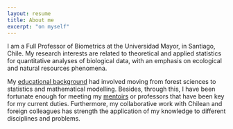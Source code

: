 ```yaml
---
layout: resume
title: About me
excerpt: "on myself"
---
```


I am a Full Professor of Biometrics at the Universidad Mayor, in Santiago, Chile. My research interests are related to theoretical and applied statistics for quantitative analyses of biological data, with an emphasis on ecological and natural resources phenomena.

My [educational background](./educa.md) had involved moving from forest sciences to statistics and mathematical modelling. Besides, through this, I have been fortunate enough for meeting my [mentoirs](./mentoirs.md) or professors that have been key for my current duties. Furthermore, my collaborative work with Chilean and foreign colleagues has strength the application of my knowledge to different disciplines and problems.


<!-- ### Footer
* [Check the news](./blog.md)
Last updated: August 2020 -->
